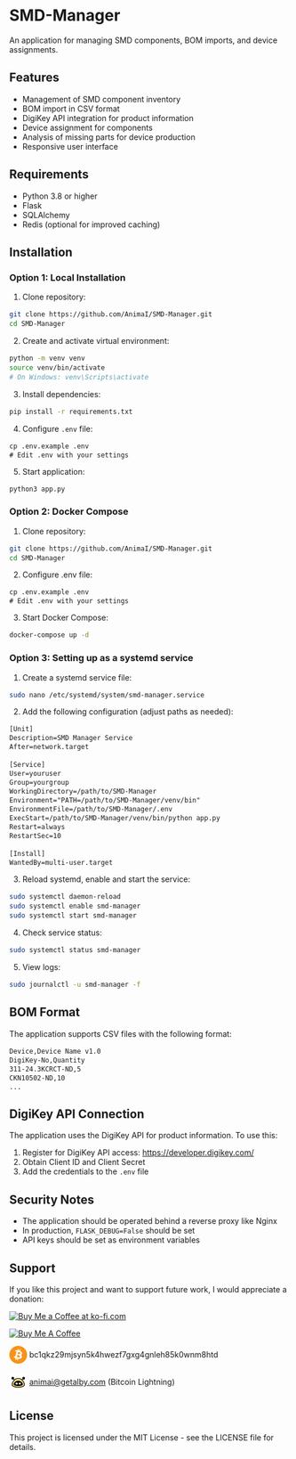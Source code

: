 # SMD-Manager

An application for managing SMD components, BOM imports, and device assignments.

## Features

- Management of SMD component inventory
- BOM import in CSV format
- DigiKey API integration for product information
- Device assignment for components
- Analysis of missing parts for device production
- Responsive user interface

## Requirements

- Python 3.8 or higher
- Flask
- SQLAlchemy
- Redis (optional for improved caching)

## Installation

### Option 1: Local Installation

1. Clone repository:
```bash
git clone https://github.com/AnimaI/SMD-Manager.git
cd SMD-Manager
```

2. Create and activate virtual environment:
```bash
python -m venv venv
source venv/bin/activate  
# On Windows: venv\Scripts\activate
```

3. Install dependencies:
```bash
pip install -r requirements.txt
```

4. Configure `.env` file:
```
cp .env.example .env
# Edit .env with your settings
```

5. Start application:
```bash
python3 app.py
```

### Option 2: Docker Compose

1. Clone repository:
```bash
git clone https://github.com/AnimaI/SMD-Manager.git
cd SMD-Manager
```

2. Configure .env file:
```
cp .env.example .env
# Edit .env with your settings
```

3. Start Docker Compose:
```bash
docker-compose up -d
```

### Option 3: Setting up as a systemd service

1. Create a systemd service file:
```bash
sudo nano /etc/systemd/system/smd-manager.service
```

2. Add the following configuration (adjust paths as needed):
```
[Unit]
Description=SMD Manager Service
After=network.target

[Service]
User=youruser
Group=yourgroup
WorkingDirectory=/path/to/SMD-Manager
Environment="PATH=/path/to/SMD-Manager/venv/bin"
EnvironmentFile=/path/to/SMD-Manager/.env
ExecStart=/path/to/SMD-Manager/venv/bin/python app.py
Restart=always
RestartSec=10

[Install]
WantedBy=multi-user.target
```

3. Reload systemd, enable and start the service:
```bash
sudo systemctl daemon-reload
sudo systemctl enable smd-manager
sudo systemctl start smd-manager
```

4. Check service status:
```bash
sudo systemctl status smd-manager
```

5. View logs:
```bash
sudo journalctl -u smd-manager -f
```

## BOM Format

The application supports CSV files with the following format:

```
Device,Device Name v1.0
DigiKey-No,Quantity
311-24.3KCRCT-ND,5
CKN10502-ND,10
...
```

## DigiKey API Connection

The application uses the DigiKey API for product information. To use this:

1. Register for DigiKey API access: https://developer.digikey.com/
2. Obtain Client ID and Client Secret
3. Add the credentials to the `.env` file

## Security Notes

- The application should be operated behind a reverse proxy like Nginx
- In production, `FLASK_DEBUG=False` should be set
- API keys should be set as environment variables

## Support

If you like this project and want to support future work, I would appreciate a donation:

<a href='https://ko-fi.com/B0B21BSWAP' target='_blank'><img height='36' style='border:0px;height:36px;' src='https://storage.ko-fi.com/cdn/kofi2.png?v=6' border='0' alt='Buy Me a Coffee at ko-fi.com' /></a>

<a href="https://www.buymeacoffee.com/_animai" target="_blank"><img src="https://cdn.buymeacoffee.com/buttons/v2/default-yellow.png" alt="Buy Me A Coffee" style="height: 42px !important;width: auto !important;" ></a>

<p><img src="docs/img/bitcoin.svg" height="32" width="32" style="vertical-align: middle; margin-bottom: 3px;"> bc1qkz29mjsyn5k4hwezf7gxg4gnleh85k0wnm8htd</p>

<p><img src="docs/img/alby.svg" height="32" width="32" style="vertical-align: middle; margin-bottom: 3px;"> <a href="https://getalby.com/p/animai">animai@getalby.com</a> (Bitcoin Lightning)</p>

## License

This project is licensed under the MIT License - see the LICENSE file for details.
